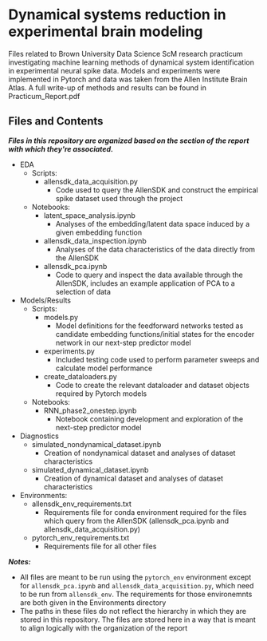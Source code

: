 # Dynamical systems reduction in experimental brain modeling
Files related to Brown University Data Science ScM research practicum investigating machine learning methods of dynamical system identification in experimental neural spike data. Models and experiments were implemented in Pytorch and data was taken from the Allen Institute Brain Atlas. A full write-up of methods and results can be found in Practicum_Report.pdf

## Files and Contents
***Files in this repository are organized based on the section of the report with which they're associated.***

- EDA
    - Scripts:
        - allensdk_data_acquisition.py
            - Code used to query the AllenSDK and construct the empirical spike dataset used through the project
    - Notebooks:
        - latent_space_analysis.ipynb
            - Analyses of the embedding/latent data space induced by a given embedding function
        - allensdk_data_inspection.ipynb
            - Analyses of the data characteristics of the data directly from the AllenSDK
        - allensdk_pca.ipynb
            - Code to query and inspect the data available through the AllenSDK, includes an example application of PCA to a selection of data
- Models/Results
    - Scripts:
        - models.py
            - Model definitions for the feedforward networks tested as candidate embedding functions/initial states for the encoder network in our next-step predictor model
        - experiments.py
            - Included testing code used to perform parameter sweeps and calculate model performance
        - create_dataloaders.py
            - Code to create the relevant dataloader and dataset objects required by Pytorch models
    - Notebooks:
        - RNN_phase2_onestep.ipynb
            - Notebook containing development and exploration of the next-step predictor model
- Diagnostics
    - simulated_nondynamical_dataset.ipynb
        - Creation of nondynamical dataset and analyses of dataset characteristics
    - simulated_dynamical_dataset.ipynb
        - Creation of dynamical dataset and analyses of dataset characteristics
- Environments:
    - allensdk_env_requirements.txt
        - Requirements file for conda environment required for the files which query from the AllenSDK (allensdk_pca.ipynb and allensdk_data_acquisition.py)
    - pytorch_env_requirements.txt
        - Requirements file for all other files

***Notes:***
 - All files are meant to be run using the `pytorch_env` environment except for `allensdk_pca.ipynb` and `allensdk_data_acquisition.py`, which need to be run from `allensdk_env`. The requirements for those environemnts are both given in the Environments directory
 - The paths in these files do not reflect the hierarchy in which they are stored in this repository. The files are stored here in a way that is meant to align logically with the organization of the report
